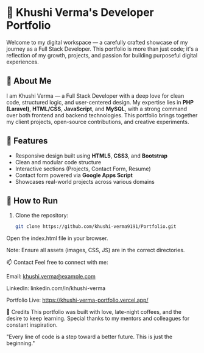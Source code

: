 # 💼 Khushi Verma's Developer Portfolio

Welcome to my digital workspace — a carefully crafted showcase of my journey as a Full Stack Developer. This portfolio is more than just code; it's a reflection of my growth, projects, and passion for building purposeful digital experiences.

## 🧩 About Me

I am Khushi Verma — a Full Stack Developer with a deep love for clean code, structured logic, and user-centered design. My expertise lies in **PHP (Laravel)**, **HTML/CSS**, **JavaScript**, and **MySQL**, with a strong command over both frontend and backend technologies. This portfolio brings together my client projects, open-source contributions, and creative experiments.

## 🌟 Features

- Responsive design built using **HTML5**, **CSS3**, and **Bootstrap**
- Clean and modular code structure
- Interactive sections (Projects, Contact Form, Resume)
- Contact form powered via **Google Apps Script**
- Showcases real-world projects across various domains

## 🚀 How to Run

1. Clone the repository:
   ```bash
   git clone https://github.com/khushi-verma9191/Portfolio.git
Open the index.html file in your browser.

Note: Ensure all assets (images, CSS, JS) are in the correct directories.

📫 Contact
Feel free to connect with me:

Email: khushi.verma@example.com

LinkedIn: linkedin.com/in/khushi-verma

Portfolio Live: https://khushi-verma-portfolio.vercel.app/

📝 Credits
This portfolio was built with love, late-night coffees, and the desire to keep learning. Special thanks to my mentors and colleagues for constant inspiration.

"Every line of code is a step toward a better future. This is just the beginning."
